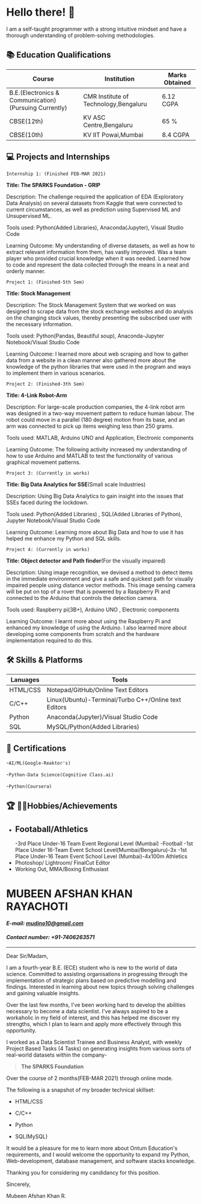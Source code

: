# Hello there! 👋 

I am a self-taught programmer with a strong intuitive mindset and have a thorough understanding of problem-solving methodologies.



## 📚 Education Qualifications 

|  Course            |          Institution                                                       | Marks Obtained | 
| ----------------- | ------------------------------------------------------------------ | ------------------- |
| B.E.(Electronics & Communication)(Pursuing Currently) | CMR Institute of Technology,Bengaluru |      6.12 CGPA         |                      
| CBSE(12th) | KV ASC Centre,Bengaluru |                          65 %                                           |
| CBSE(10th) | KV IIT Powai,Mumbai |                               8.4 CGPA                                      |



## 💻 Projects and Internships

`Internship 1: (Finished FEB-MAR 2021)`

**Title: The SPARKS Foundation - GRIP**

Description: The challenge required the application of EDA (Exploratory Data Analysis) on several datasets from Kaggle that were connected to current circumstances, as well as prediction using Supervised ML and Unsupervised ML.


Tools used: Python(Added Libraries), Anaconda(Jupyter), Visual Studio Code 

Learning Outcome: My understanding of diverse datasets, as well as how to extract relevant information from them, has vastly improved. Was a team player who provided crucial knowledge when it was needed.
Learned how to code and represent the data collected through the means in a neat and orderly manner.


`Project 1: (Finished-5th Sem)`

 **Title: Stock Management**

Description: The Stock Management System that we worked on was designed to scrape data from the stock exchange websites and do analysis on the changing stock values, thereby presenting the subscribed user with the necessary information.

Tools used: Python(Pandas, Beautiful soup), Anaconda-Jupyter Notebook/Visual Studio Code

Learning Outcome: I learned more about web scraping and how to gather data from a website in a clean manner also gathered more about the knowledge of the python libraries that were used in the program and ways to implement them in various scenarios.


`Project 2: (Finished-3th Sem)`

 **Title: 4-Link Robot-Arm**

Description: For large-scale production companies, the 4-link robot arm was designed in a two-way movement pattern to reduce human labour. The robot could move in a parallel (180 degree) motion from its base, and an arm was connected to pick up items weighing less than 250 grams. 

Tools used: MATLAB, Arduino UNO and Application, Electronic components

Learning Outcome: The following activity increased my understanding of how to use Arduino and MATLAB to test the functionality of various graphical movement patterns.

`Project 3: (Currently in works)`

**Title: Big Data Analytics for SSE**(Small scale Industries)

Description: Using Big Data Analytics to gain insight into the issues that SSEs faced during the lockdown.


Tools used: Python(Added Libraries) , SQL(Added Libraries of Python), Jupyter Notebook/Visual Studio Code

Learning Outcome: Learning more about Big Data and how to use it has helped me enhance my Python and SQL skills.

`Project 4: (Currently in works)`

**Title: Object detector and Path finder**(For the visually impaired)

Description: Using image recognition, we devised a method to detect items in the immediate environment and give a safe and quickest path for visually impaired people using distance vector methods. This image sensing camera will be put on top of a rover that is powered by a Raspberry Pi and connected to the Arduino that controls the detection camera.

Tools used: Raspberry pi(3B+), Arduino UNO , Electronic components

Learning Outcome: I learnt more about using the Raspberry Pi and enhanced my knowledge of using the Arduino. I also learned more about developing some components from scratch and the hardware implementation required to do this.


## 🛠 Skills & Platforms

|  Lanuages           |          Tools                          |
| ----------------- | ------------------------------------------|
| HTML/CSS | Notepad/GitHub/Online Text Editors |                  
| C/C++ | Linux(Ubuntu)-Terminal/Turbo C++/Online text Editors |
| Python | Anaconda(Jupyter)/Visual Studio Code | 
| SQL    | MySQL/Python(Added Libraries)|





## 📜 Certifications

-`AI/ML(Google-Reaktor's)`

-`Python-Data Science(Cognitive Class.ai)`

-`Python(Coursera)`


## 🏆 🏃🏼Hobbies/Achievements

- Footaball/Athletics
   -
    -3rd Place Under-16 Team Event Regional Level (Mumbai) -Football
    -1st Place Under 16-Team Event School Level(Mumbai/Bengaluru)-3x
    -1st Place Under-16 Team Event School Level (Mumbai)-4x100m Athletics
- Photoshop/ Lightroom/ FinalCut Editor
- Working Out, MMA/Boxing Enthusiast

## 
##

# **MUBEEN AFSHAN KHAN RAYACHOTI**
 
 #### *E-mail: mudino10@gmail.com*
 #### *Contact number: +91-7406263571*
 ---
 
 Dear Sir/Madam,
 
I am a fourth-year B.E. (ECE) student who is new to the world of data science. Committed to assisting organisations in progressing through the implementation of strategic plans based on predictive modelling and findings. Interested in learning about new topics through solving challenges and gaining valuable insights.

Over the last few months, I've been working hard to develop the abilities necessary to become a data scientist. I've always aspired to be a workaholic in my field of interest, and this has helped me discover my strengths, which I plan to learn and apply more effectively through this opportunity.

I worked as a Data Scientist Trainee and Business Analyst, with weekly Project Based Tasks (4 Tasks) on generating insights from various sorts of real-world datasets within the company- 

> **The SPARKS Foundation** 

Over the course of 2 months(FEB-MAR 2021) through online mode.

The following is a snapshot of my broader technical skillset:

 + HTML/CSS 
    
+ C/C++

+ Python

+ SQL(MySQL)

It would be a pleasure for me to learn more about Ontum Education's requirements, and I would welcome the opportunity to expand my Python, Web-development, database management, and software stacks knowledge.

Thanking you for considering my candidancy for this position.


Sincerely,


Mubeen Afshan Khan R.


